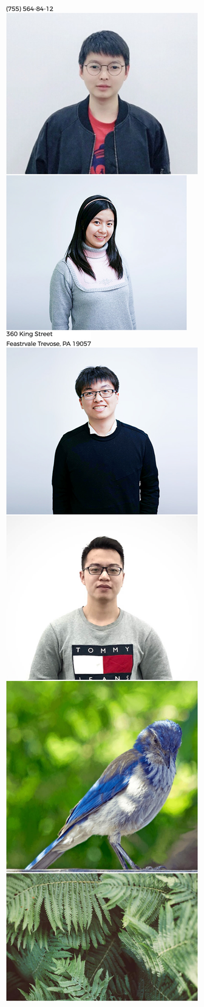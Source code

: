 ![](https://github.com/Don-77k/web-introduction/blob/master/images/(755)564-84-12.png)
![](https://github.com/Don-77k/web-introduction/blob/master/images/2.png)
![](https://github.com/Don-77k/web-introduction/blob/master/images/3.png)
![](https://github.com/Don-77k/web-introduction/blob/master/images/360KingStreetFeastrvaleTrevose,PA19057.png)
![](https://github.com/Don-77k/web-introduction/blob/master/images/沈大师大_meitu_3.png)
![](https://github.com/Don-77k/web-introduction/blob/master/images/张思远大.png)
![](https://github.com/Don-77k/web-introduction/blob/master/images/图层4.png)
![](https://github.com/Don-77k/web-introduction/blob/master/images/图层3.png)
